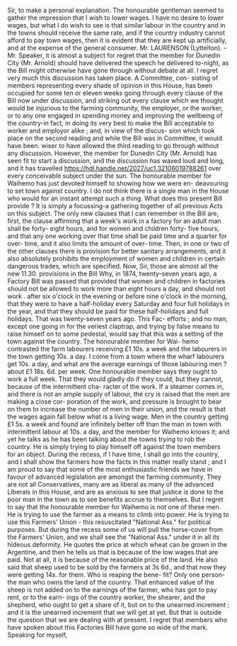 Sir, to make a personal explanation. The honourable gentleman seemed to gather the impression that I wish to lower wages. I have no desire to lower wages, but what I do wish to see is that similar labour in the country and in the towns should receive the same rate, and if the country industry cannot afford to pay town wages, then it is evident that they are kept up artificially, and at the expense of the general consumer. Mr. LAURENSON (Lyttelton). - Mr. Speaker, it is almost a subject for regret that the member for Dunedin City (Mr. Arnold) should have delivered the speech he delivered to-night, as the Bill might otherwise have gone through without debate at all. I regret very much this discussion has taken place. A Committee, con- sisting of members representing every shade of opinion in this House, has been occupied for some ten or eleven weeks going through every clause of the Bill now under discussion, and striking out every clause which we thought would be injurious to the farming community, the employer, or the worker, or to any one engaged in spending money and improving the wellbeing of the country-in fact, in doing its very best to make the Bill acceptable to worker and employor alike ; and, in view of the discus- sion which took place on the second reading and while the Bill was in Committee, it would have been. wiser to have allowed the third reading to go through without any discussion. However, the member for Dunedin City (Mr. Arnold) has seen fit to start a discussion, and the discussion has waxed loud and long, and it has travelled https://hdl.handle.net/2027/uc1.32106019788261 over every conceivable subject under the sun. The honourable member for Waihemo has just devoted himself to showing how we were en- deavouring to set town against country. I do not think there is a single man in the House who would for an instant attempt such a thing. What does this present Bill provide ? It is simply a focussing-a gathering together of all previous Acts on this subject. The only new clauses that I can remember in the Bill are, first, the clause affirming that a week's work in a factory for an adult man shall be forty- eight hours, and for women and children forty- five hours, and that any one working over that time shall be paid time and a quarter for over- time, and it also limits the amount of over- time. Then, in one or two of the other clauses there is provision for better sanitary arrangements, and it also absolutely prohibits the employment of women and children in certain dangerous trades, which are specified. Now, Sir, those are almost all the new 11.30. provisions in the Bill Why, in 1874, twenty-seven years ago, a Factory Bill was passed that provided that women and children in factories should not be allowed to work more than eight hours a day, and should not work . after six o'clock in the evening or before nine o'clock in the morning, that they were to have a half-holiday every Saturday and four full holidays in the year, and that they should be paid for these half-holidays and full holidays. That was twenty-seven years ago. This Fac- efforts ; and no man, except one going in for the veriest claptrap, and trying by false means to raise himself on to some pedestal, would say that this was a setting of the town against the country. The honourable member for Wai- hemo contrasted the farm labourers receiving £1 10s. a week and the labourers in the town getting 10s. a day. I come from a town where the wharf labourers get 10s. a day, and what are the average earnings of those labouring men ? about £1 18s. 6d. per week. One honourable member says they ought to work a full week. That they would gladly do if they could, but they cannot, because of the intermittent cha- racter of the work. If a steamer comes in, and there is not an ample supply of labour, the cry is raised that the men are making a close cor- poration of the work, and pressure is brought to bear on them to increase the number of men in their union, and the result is that the wages again fall below what is a living wage. Men in the country getting £1 5s. a week and found are infinitely better off than the man in town with intermittent labour at 10s. a day, and the member for Waihemo knows it; and yet he talks as he has been talking about the towns trying to rob the country. He is simply trying to play himself off against the town members for an object. During the recess, if I have time, I shall go into the country, and I shall show the farmers how the facts in this matter really stand ; and I am proud to say that some of the most enthusiastic friends we have in favour of advanced legislation are amongst the farming community. They are not all Conservatives, many are as liberal as many of the advanced Liberals in this House, and are as anxious to see that justice is done to the poor man in the town as to see benefits accrue to themselves. But I regret to say that the honourable member for Waihemo is not one of these men. He is trying to use the farmer as a means to climb into power. He is trying to use this Farmers' Union - this resuscitated "National Ass." for political purposes. But during the recess some of us will pull the horse-cover from the Farmers' Union, and we shall see the "National Ass." under it in all its hideous deformity. He quotes the price at which wheat can be grown in the Argentine, and then he tells us that is because of the low wages that are paid. Not at all, it is because of the reasonable price of the land. He also said that sheep used to be sold by the farmers at 3s 6d., and that now they were getting 14s. for them. Who is reaping the bene- fit? Only one person-the man who owns the land of the country. That enhanced value of the sheep is not added on to the earnings of the farmer, who has got to pay rent, or to the earn- ings of the country worker, the shearer, and the shepherd, who ought to get a share of it, but on to the unearned increment ; and it is the unearned increment that we will get at yet. But that is outside the question that we are dealing with at present. I regret that members who have spoken about this Factories Bill have gone so wide of the mark. Speaking for myself, 